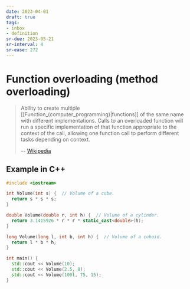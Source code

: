 ```yaml
---
date: 2023-04-01
draft: true
tags:
- inbox
- definition
sr-due: 2023-05-21
sr-interval: 4
sr-ease: 272
---
```


# Function overloading (method overloading)

> Ability to create multiple [[Function_(computer_programming)|functions]] of
> the same name with different implementations. Calls to an overloaded function
> will run a specific implementation of that function appropriate to the context
> of the call, allowing one function call to perform different tasks depending
> on context.
>
> -- [Wikipedia](https://en.wikipedia.org/wiki/Function_overloading)

## Example in C++

```cpp
#include <iostream>

int Volume(int s) {  // Volume of a cube.
  return s * s * s;
}

double Volume(double r, int h) {  // Volume of a cylinder.
  return 3.1415926 * r * r * static_cast<double>(h);
}

long Volume(long l, int b, int h) {  // Volume of a cuboid.
  return l * b * h;
}

int main() {
  std::cout << Volume(10);
  std::cout << Volume(2.5, 8);
  std::cout << Volume(100l, 75, 15);
}
```
